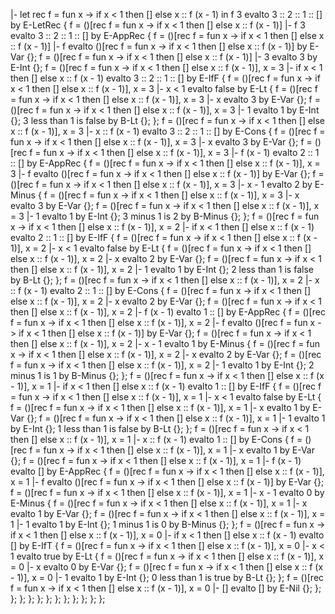 |- let rec f = fun x -> if x < 1 then [] else x :: f (x - 1) in f 3 evalto 3 :: 2 :: 1 :: [] by E-LetRec {
    f = ()[rec f = fun x -> if x < 1 then [] else x :: f (x - 1)] |- f 3 evalto 3 :: 2 :: 1 :: [] by E-AppRec {
        f = ()[rec f = fun x -> if x < 1 then [] else x :: f (x - 1)] |- f evalto ()[rec f = fun x -> if x < 1 then [] else x :: f (x - 1)] by E-Var {};
        f = ()[rec f = fun x -> if x < 1 then [] else x :: f (x - 1)] |- 3 evalto 3 by E-Int {};
        f = ()[rec f = fun x -> if x < 1 then [] else x :: f (x - 1)], x = 3 |- if x < 1 then [] else x :: f (x - 1) evalto 3 :: 2 :: 1 :: [] by E-IfF {
            f = ()[rec f = fun x -> if x < 1 then [] else x :: f (x - 1)], x = 3 |- x < 1 evalto false by E-Lt {
                f = ()[rec f = fun x -> if x < 1 then [] else x :: f (x - 1)], x = 3 |- x evalto 3 by E-Var {};
                f = ()[rec f = fun x -> if x < 1 then [] else x :: f (x - 1)], x = 3 |- 1 evalto 1 by E-Int {};
                3 less than 1 is false by B-Lt {};
            };
            f = ()[rec f = fun x -> if x < 1 then [] else x :: f (x - 1)], x = 3 |- x :: f (x - 1) evalto 3 :: 2 :: 1 :: [] by E-Cons {
                f = ()[rec f = fun x -> if x < 1 then [] else x :: f (x - 1)], x = 3 |- x evalto 3 by E-Var {};
                f = ()[rec f = fun x -> if x < 1 then [] else x :: f (x - 1)], x = 3 |- f (x - 1) evalto 2 :: 1 :: [] by E-AppRec {
                    f = ()[rec f = fun x -> if x < 1 then [] else x :: f (x - 1)], x = 3 |- f evalto ()[rec f = fun x -> if x < 1 then [] else x :: f (x - 1)] by E-Var {};
                    f = ()[rec f = fun x -> if x < 1 then [] else x :: f (x - 1)], x = 3 |- x - 1 evalto 2 by E-Minus {
                        f = ()[rec f = fun x -> if x < 1 then [] else x :: f (x - 1)], x = 3 |- x evalto 3 by E-Var {};
                        f = ()[rec f = fun x -> if x < 1 then [] else x :: f (x - 1)], x = 3 |- 1 evalto 1 by E-Int {};
                        3 minus 1 is 2 by B-Minus {};
                    };
                    f = ()[rec f = fun x -> if x < 1 then [] else x :: f (x - 1)], x = 2 |- if x < 1 then [] else x :: f (x - 1) evalto 2 :: 1 :: [] by E-IfF {
                        f = ()[rec f = fun x -> if x < 1 then [] else x :: f (x - 1)], x = 2 |- x < 1 evalto false by E-Lt {
                            f = ()[rec f = fun x -> if x < 1 then [] else x :: f (x - 1)], x = 2 |- x evalto 2 by E-Var {};
                            f = ()[rec f = fun x -> if x < 1 then [] else x :: f (x - 1)], x = 2 |- 1 evalto 1 by E-Int {};
                            2 less than 1 is false by B-Lt {};
                        };
                        f = ()[rec f = fun x -> if x < 1 then [] else x :: f (x - 1)], x = 2 |- x :: f (x - 1) evalto 2 :: 1 :: [] by E-Cons {
                            f = ()[rec f = fun x -> if x < 1 then [] else x :: f (x - 1)], x = 2 |- x evalto 2 by E-Var {};
                            f = ()[rec f = fun x -> if x < 1 then [] else x :: f (x - 1)], x = 2 |- f (x - 1) evalto 1 :: [] by E-AppRec {
                                f = ()[rec f = fun x -> if x < 1 then [] else x :: f (x - 1)], x = 2 |- f evalto ()[rec f = fun x -> if x < 1 then [] else x :: f (x - 1)] by E-Var {};
                                f = ()[rec f = fun x -> if x < 1 then [] else x :: f (x - 1)], x = 2 |- x - 1 evalto 1 by E-Minus {
                                    f = ()[rec f = fun x -> if x < 1 then [] else x :: f (x - 1)], x = 2 |- x evalto 2 by E-Var {};
                                    f = ()[rec f = fun x -> if x < 1 then [] else x :: f (x - 1)], x = 2 |- 1 evalto 1 by E-Int {};
                                    2 minus 1 is 1 by B-Minus {};
                                };
                                f = ()[rec f = fun x -> if x < 1 then [] else x :: f (x - 1)], x = 1 |- if x < 1 then [] else x :: f (x - 1) evalto 1 :: [] by E-IfF {
                                    f = ()[rec f = fun x -> if x < 1 then [] else x :: f (x - 1)], x = 1 |- x < 1 evalto false by E-Lt {
                                        f = ()[rec f = fun x -> if x < 1 then [] else x :: f (x - 1)], x = 1 |- x evalto 1 by E-Var {};
                                        f = ()[rec f = fun x -> if x < 1 then [] else x :: f (x - 1)], x = 1 |- 1 evalto 1 by E-Int {};
                                        1 less than 1 is false by B-Lt {};
                                    };
                                    f = ()[rec f = fun x -> if x < 1 then [] else x :: f (x - 1)], x = 1 |- x :: f (x - 1) evalto 1 :: [] by E-Cons {
                                        f = ()[rec f = fun x -> if x < 1 then [] else x :: f (x - 1)], x = 1 |- x evalto 1 by E-Var {};
                                        f = ()[rec f = fun x -> if x < 1 then [] else x :: f (x - 1)], x = 1 |- f (x - 1) evalto [] by E-AppRec {
                                            f = ()[rec f = fun x -> if x < 1 then [] else x :: f (x - 1)], x = 1 |- f evalto ()[rec f = fun x -> if x < 1 then [] else x :: f (x - 1)] by E-Var {};
                                            f = ()[rec f = fun x -> if x < 1 then [] else x :: f (x - 1)], x = 1 |- x - 1 evalto 0 by E-Minus {
                                                f = ()[rec f = fun x -> if x < 1 then [] else x :: f (x - 1)], x = 1 |- x evalto 1 by E-Var {};
                                                f = ()[rec f = fun x -> if x < 1 then [] else x :: f (x - 1)], x = 1 |- 1 evalto 1 by E-Int {};
                                                1 minus 1 is 0 by B-Minus {};
                                            };
                                            f = ()[rec f = fun x -> if x < 1 then [] else x :: f (x - 1)], x = 0 |- if x < 1 then [] else x :: f (x - 1) evalto [] by E-IfT {
                                                f = ()[rec f = fun x -> if x < 1 then [] else x :: f (x - 1)], x = 0 |- x < 1 evalto true by E-Lt {
                                                    f = ()[rec f = fun x -> if x < 1 then [] else x :: f (x - 1)], x = 0 |- x evalto 0 by E-Var {};
                                                    f = ()[rec f = fun x -> if x < 1 then [] else x :: f (x - 1)], x = 0 |- 1 evalto 1 by E-Int {};
                                                    0 less than 1 is true by B-Lt {};
                                                };
                                                f = ()[rec f = fun x -> if x < 1 then [] else x :: f (x - 1)], x = 0 |- [] evalto [] by E-Nil {};
                                            };
                                        };
                                    };
                                };
                            };
                        };
                    };
                };
            };
        };
    };
};